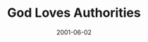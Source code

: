 ---
layout: message
category: message
series: "God Loves..."
title: "God Loves Authorities"
date: 2001-06-02
audio-description: "Let's look closer at those who play key roles in our lives and how God wants us to respond. "
audio: ""
audio-title: "God Loves Authorities"
audio-duration: "&#58;"
---